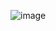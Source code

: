 ![image](https://user-images.githubusercontent.com/49836053/144823105-38d09822-b2ca-4a9f-a828-743bfa5483e2.png)
